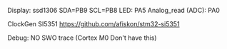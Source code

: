 Display: ssd1306 SDA=PB9 SCL=PB8
LED: PA5
Analog_read (ADC): PA0

ClockGen SI5351
https://github.com/afiskon/stm32-si5351


Debug: NO SWO trace (Cortex M0 Don't have this)